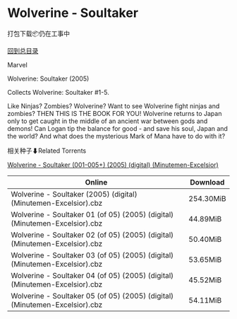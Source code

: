 # Wolverine - Soultaker

打包下载📦仍在工事中

[回到总目录](/Catalogs.md)

Marvel

Wolverine: Soultaker (2005)

Collects Wolverine: Soultaker #1-5.



Like Ninjas? Zombies? Wolverine? Want to see Wolverine fight ninjas and zombies? THEN THIS IS THE BOOK FOR YOU! Wolverine returns to Japan only to get caught in the middle of an ancient war between gods and demons! Can Logan tip the balance for good - and save his soul, Japan and the world? And what does the mysterious Mark of Mana have to do with it?





相关种子⬇Related Torrents

[Wolverine - Soultaker (001-005+) (2005) (digital) (Minutemen-Excelsior)](https://github.com/alicewish/markdown/blob/master/torrent/Wolverine---Soultaker--001-005----2005---digital---Minutemen-Excelsior.md)

Online | Download
--- | ---
Wolverine - Soultaker (2005) (digital) (Minutemen-Excelsior).cbz | 254.30MiB
Wolverine - Soultaker 01 (of 05) (2005) (digital) (Minutemen-Excelsior).cbz | 44.89MiB
Wolverine - Soultaker 02 (of 05) (2005) (digital) (Minutemen-Excelsior).cbz | 50.40MiB
Wolverine - Soultaker 03 (of 05) (2005) (digital) (Minutemen-Excelsior).cbz | 53.65MiB
Wolverine - Soultaker 04 (of 05) (2005) (digital) (Minutemen-Excelsior).cbz | 45.52MiB
Wolverine - Soultaker 05 (of 05) (2005) (digital) (Minutemen-Excelsior).cbz | 54.11MiB